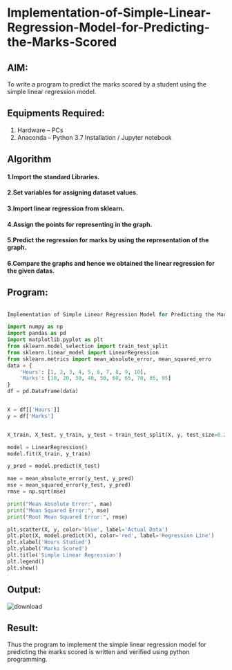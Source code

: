 # Implementation-of-Simple-Linear-Regression-Model-for-Predicting-the-Marks-Scored

## AIM:
To write a program to predict the marks scored by a student using the simple linear regression model.
## Equipments Required:
1. Hardware – PCs
2. Anaconda – Python 3.7 Installation / Jupyter notebook

## Algorithm
#### 1.Import the standard Libraries. 
#### 2.Set variables for assigning dataset values. 
#### 3.Import linear regression from sklearn. 
#### 4.Assign the points for representing in the graph. 
#### 5.Predict the regression for marks by using the representation of the graph. 
#### 6.Compare the graphs and hence we obtained the linear regression for the given datas.
## Program:
``` python

Implementation of Simple Linear Regression Model for Predicting the Marks Scored

import numpy as np
import pandas as pd
import matplotlib.pyplot as plt
from sklearn.model_selection import train_test_split
from sklearn.linear_model import LinearRegression
from sklearn.metrics import mean_absolute_error, mean_squared_erro
data = {
    'Hours': [1, 2, 3, 4, 5, 6, 7, 8, 9, 10],
    'Marks': [10, 20, 30, 40, 50, 60, 65, 70, 85, 95]
}
df = pd.DataFrame(data)


X = df[['Hours']]
y = df['Marks']


X_train, X_test, y_train, y_test = train_test_split(X, y, test_size=0.2, random_state=42)

model = LinearRegression()
model.fit(X_train, y_train)

y_pred = model.predict(X_test)

mae = mean_absolute_error(y_test, y_pred)
mse = mean_squared_error(y_test, y_pred)
rmse = np.sqrt(mse)

print("Mean Absolute Error:", mae)
print("Mean Squared Error:", mse)
print("Root Mean Squared Error:", rmse)

plt.scatter(X, y, color='blue', label='Actual Data')
plt.plot(X, model.predict(X), color='red', label='Regression Line')
plt.xlabel('Hours Studied')
plt.ylabel('Marks Scored')
plt.title('Simple Linear Regression')
plt.legend()
plt.show()

```


## Output:

![download](https://github.com/user-attachments/assets/f15e45f4-8678-4082-baef-759fa89de20c)

## Result:
Thus the program to implement the simple linear regression model for predicting the marks scored is written and verified using python programming.

